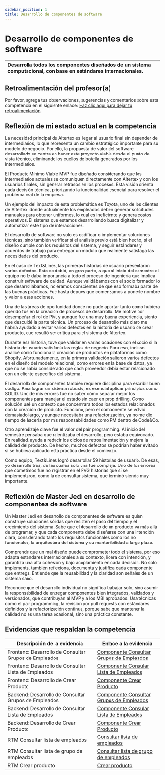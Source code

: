 ```yaml
---
sidebar_position: 1
title: Desarrollo de componentes de software
---
```

# Desarrollo de componentes de software


| Desarrolla todos los componentes diseñados de un sistema computacional, con base en estándares internacionales. |
| :---------------------------------------------------------------------------------------------------------------- |

## Retroalimentación del profesor(a)

Por favor, agrega tus observaciones, sugerencias y comentarios sobre esta competencia en el siguiente enlace:  [Haz clic aquí para dejar tu retroalimentación](https://docs.google.com/document/d/1xm_M5vunXw_bH4wOiuPd6hGk5HVsXdd6ssWe9VoPqxM/edit?usp=sharing)

## Reflexión de mi estado actual en la competencia

La necesidad principal de Altertex es llegar al usuario final sin depender de intermediarios, lo que representa un cambio estratégico importante para su modelo de negocio. Por ello, la propuesta de valor del software desarrollado se centra en hacer este proyecto viable desde el punto de vista técnico, eliminando los cuellos de botella generados por los intermediarios.

El Producto Mínimo Viable MVP fue diseñado considerando que los intermediarios actuales se comuniquen directamente con Altertex y con los usuarios finales, sin generar retrasos en los procesos. Esta visión orienta cada decisión técnica, priorizando la funcionalidad esencial para resolver el problema real de la empresa.

Un ejemplo del impacto de esta problemática es Toyota, uno de los clientes de Altertex, donde actualmente los empleados deben generar solicitudes manuales para obtener uniformes, lo cual es ineficiente y genera costos operativos. El sistema que estamos desarrollando busca digitalizar y automatizar este tipo de interacciones.

El desarrollo de software no solo es codificar o implementar soluciones técnicas, sino también verificar si el análisis previo está bien hecho, si el diseño cumple con los requisitos del sistema, y seguir estándares y acuerdos de trabajo para entregar un módulo que realmente satisfaga las necesidades del producto.

En el caso de Text&Lines, las primeras historias de usuario presentaron varios defectos. Esto se debió, en gran parte, a que al inicio del semestre el equipo no le daba importancia a todo el proceso de ingeniería que implica construir software de calidad. Aunque validábamos con el socio formador lo que desarrollábamos, no éramos conscientes de que eso formaba parte de las buenas prácticas. Fue hasta depués que comenzamos a ponerle nombre y valor a esas acciones.

Una de las áreas de oportunidad donde no pude aportar tanto como hubiera querido fue en la creación de procesos de desarrollo. Me motivé por desempeñar el rol de PM, y aunque fue una muy buena experiencia, siento que descuidé la parte técnica. Un proceso de desarrollo más claro me habría ayudado a evitar varios defectos en la historia de usuario de crear producto, que resultó ser crítica para el sistema de Altertex.

Durante esa historia, tuve que validar en varias ocasiones con el socio si la historia de usuario satisfacía las reglas de negocio. Para eso, incluso analicé cómo funciona la creación de productos en plataformas como Shopify. Afortunadamente, en la primera validación salieron varios defectos en el diseño del modelo relacional, como errores en la base de datos, ya que no se había considerado que cada proveedor debía estar relacionado con un cliente específico del sistema.

El desarrollo de componentes también requiere disciplina para escribir buen código. Para lograr un sistema robusto, es esencial aplicar principios como SOLID. Uno de mis errores fue no saber cómo separar mejor los componentes para manejar el estado sin caer en prop drilling. Como solución usé un contexto que concentrara todos los estados relacionados con la creación de producto. Funcionó, pero el componente se volvió demasiado largo, y aunque necesitaba una refactorización, ya no me dio tiempo de hacerla por mis responsabilidades como PM dentro de Code&Co.

Otro aprendizaje clave fue el valor del pair programming. Al inicio del semestre pensaba que ralentizaba el desarrollo, pero estaba equivocado. En realidad, ayuda a reducir los ciclos de retroalimentación y mejora la calidad del producto. De hecho, muchos defectos se podrían haber evitado si se hubiera aplicado esta práctica desde el comienzo.

Como equipo, Text&Lines logró desarrollar 59 historias de usuario. De esas, yo desarrollé tres, de las cuales solo una fue compleja. Uno de los errores que cometimos fue no registrar en el PVG historias que sí se implementaron, como la de consultar sistema, que terminó siendo muy importante.

## Reflexión de Master Jedi en desarrollo de componentes de software

Un Master Jedi en desarrollo de componentes de software es quien construye soluciones sólidas que resisten el paso del tiempo y el crecimiento del sistema. Sabe que el desarrollo de un producto va más allá de programar, y que cada componente debe diseñarse con una intención clara, considerando tanto los requisitos funcionales como los no funcionales, la arquitectura del sistema y su mantenibilidad a largo plazo.

Comprende que un mal diseño puede comprometer todo el sistema, por eso adapta estándares internacionales a su contexto, lidera con intención, y garantiza una alta cohesión y bajo acoplamiento en cada decisión. No solo implementa, también reflexiona, documenta y justifica cada componente que entrega. Entiende que la reusabilidad y la claridad son señales de un sistema sano.

Reconoce que el desarrollo individual no significa trabajar solo, sino asumir la responsabilidad de entregar componentes bien integrados, validados y versionados, que contribuyan al MVP y a los MBI aprobados. Usa técnicas como el pair programming, la revisión por pull requests con estándares definidos y la refactorización continua, porque sabe que mantener la calidad no es una tarea ocasional, sino una práctica constante.

## Evidencias que respaldan la competencia


| Descripción de la evidencia                           | Enlace a la evidencia                                                                                                                  |
| ------------------------------------------------------ | -------------------------------------------------------------------------------------------------------------------------------------- |
| Frontend: Desarrollo de Consultar Grupos de Empleados | [Componente Consultar Grupos de Empleados](https://github.com/CodeAnd-Co/Frontend-Text-Lines/pull/18)                                  |
| Frontend: Desarrollo de Consultar Lista de Empleados | [Componente Consular Lista de Empleados](https://github.com/CodeAnd-Co/Frontend-Text-Lines/pull/23)                                    |
| Frontend: Desarrollo de Crear Producto               | [Componente Crear Producto](https://github.com/CodeAnd-Co/Frontend-Text-Lines/pull/74)                                                 |
| Backend: Desarrollo de Consultar Grupos de Empleados  | [Componente Consultar Grupos de Empleados](https://github.com/CodeAnd-Co/Frontend-Text-Lines/pull/18)                                  |
| Backend: Desarrollo de Consultar Lista de Empleados  | [Componente Consular Lista de Empleados](https://github.com/CodeAnd-Co/Backend-textiles/pull/29)                                       |
| Backend: Desarrollo de Crear Producto                | [Componente Crear Producto](https://github.com/CodeAnd-Co/Backend-textiles/pull/62)                                                    |
| RTM Consultar lista de empleados                       | [Consultar lista de empleados](https://codeandco-wiki.netlify.app/docs/next/proyectos/textiles/documentacion/requisitos/RF17)          |
| RTM Consultar lista de grupo de empleados              | [Consultar lista de grupo de empleados](https://codeandco-wiki.netlify.app/docs/next/proyectos/textiles/documentacion/requisitos/RF22) |
| RTM Crear producto                                     | [Crear producto](https://codeandco-wiki.netlify.app/docs/next/proyectos/textiles/documentacion/requisitos/RF26)                        |
